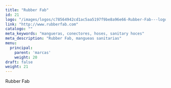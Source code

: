 ```yaml
---
title: "Rubber Fab"
id: 21
logo: "/images/logos/c78564942cd1ac5aa5197f9be8a96e66-Rubber-Fab---logo.png"
link: "http://www.rubberfab.com"
catalogo: ""
meta_keywords: "mangueras, conectores, hoses, sanitary hoces"
meta_description: "Rubber Fab, mangueas sanitarias"
menu:
  principal:
    parent: 'marcas'
    weight: 20
draft: false
weight: 21
---
```

<p>Rubber Fab</p>